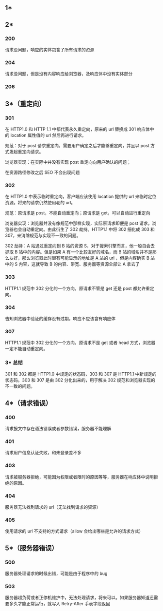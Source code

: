 

## 1*



## 2*

### 200

请求没问题，响应的实体包含了所有请求的资源

### 204

请求没问题，但是没有内容响应给浏览器，及响应体中没有实体部分

### 206

## 3*（重定向）

### 301

在 HTTP1.0 和 HTTP 1.1 中都代表永久重定向，原来的 url 替换成 301 响应体中的 location 属性值的 url 然后再进行请求。

规范：对于 post 请求重定向，需要用户确定之后才能够重定向，并且以 post 方式发起重定向请求。

浏览器实现：在实际中并没有实现 post 重定向向用户确认的问题；

在资源路径修改之后 SEO 不会出现问题

### 302

在 HTTP1.0 中表示临时重定向，客户端应该使用 location 提供的 url 来临时定位资源。将来的请求仍然使用老的 url。

规范：原请求是 post，不能自动重定向；原请求是 get，可以自动进行重定向

浏览器实现：浏览器并没有像规范中那样实现，实际原请求即便是 post 请求，浏览器也会自动重定向。由此衍生了 302 劫持。HTTP1.1 中将 302 细化成 303 和 307，来消除规范与实现不一致的问题。

302 劫持：A 站通过重定向到 B 站的资源 S，对于搜索引擎而言，他一般自会去抓取 B 站中的内容。但是如果 A 有一个比较友好的域名，而 B 站的域名并不是那么友好，那么浏览器此时很有可能显示的地址是 A 站的 url ，但是内容确实 B 站中的 S 内容，这就导致 B 的内容、带宽、服务器等资源全部让 A 拿去了

### 303

HTTP1.1 规范中 302 分化的一个方向，原请求不管是 get 还是 post 都允许重定向。

### 304

告知浏览器中验证的缓存没有过期，响应不应该含有响应体

### 307

HTTP1.1 规范中 302 分化的一个方向，原请求不是 get 或者 head 方式，浏览器一定不能自动重定向。

### 3* 总结

301 和 302 都是 HTTP1.0 中规定的状态码，303 和 307 是 HTTP1.1 中新规定的状态码。303 和 307 是由 302 分化出来的，用于解决 302 规范和浏览器实现的不一致的问题。

## 4*（请求错误）

### 400

请求报文中存在语法错误或者参数错误，服务器不能理解

### 401

请求用户信息认证失败，和未登录差不多

### 403

请求被服务器拒绝，可能因为权限或者限时的原因等等，服务器在响应体中说明拒绝的原因。

### 404

服务器无法找到请求的 url（无法找到请求的资源）

### 405

使用请求的 url 不支持的方式请求（allow 会给出哪些是允许的请求方式）

## 5*（服务器错误）

### 500 

服务器处理请求的时候出错，可能是由于程序中的 bug

### 503

服务器超负荷或者正停机维护中，无法处理请求，将来可以。如果服务器知道还需要多久才能正常运行，就写入 Retry-After 手表字段返回

